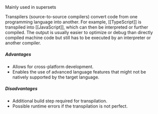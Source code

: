 Mainly used in supersets

Transpilers (source-to-source compilers) convert code from one programming language into another. For example, [[TypeScript]] is transpiled into [[JavaScript]], which can then be interpreted or further compiled. The output is usually easier to optimize or debug than directly compiled machine code but still has to be executed by an interpreter or another compiler.

##### Advantages

- Allows for cross-platform development.
- Enables the use of advanced language features that might not be natively supported by the target language.

##### Disadvantages

- Additional build step required for transpilation.
- Possible runtime errors if the transpilation is not perfect.